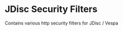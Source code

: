 <!-- Copyright Vespa.ai. Licensed under the terms of the Apache 2.0 license. See LICENSE in the project root. -->
# JDisc Security Filters

Contains various http security filters for JDisc / Vespa
